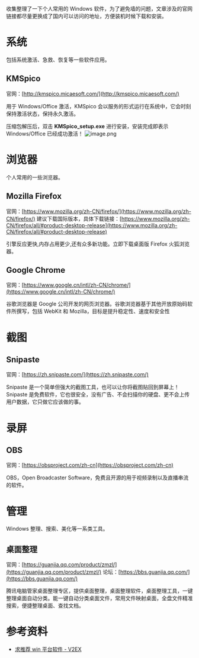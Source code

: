收集整理了一下个人常用的 Windows 软件，为了避免墙的问题，文章涉及的官网链接都尽量更换成了国内可以访问的地址，方便装机时候下载和安装。

# 系统

包括系统激活、急救、恢复等一些软件应用。

## KMSpico

官网：[http://kmspico.micaesoft.com/](http://kmspico.micaesoft.com/)

用于 Windows/Office 激活，KMSpico 会以服务的形式运行在系统中，它会时刻保持激活状态，保持永久激活。

压缩包解压后，双击 **KMSpico_setup.exe** 进行安装，安装完成即表示 Windows/Office 已经成功激活！
![image.png](https://shub-1251708715.cos.ap-guangzhou.myqcloud.com/elog-docs-images/FrBeS_h9hl6hVdMcovoe8w-9lPWQ.png)

# 浏览器

个人常用的一些浏览器。

## Mozilla Firefox

官网：[https://www.mozilla.org/zh-CN/firefox/](https://www.mozilla.org/zh-CN/firefox/)
建议下载国际版本，具体下载链接：[https://www.mozilla.org/zh-CN/firefox/all/#product-desktop-release](https://www.mozilla.org/zh-CN/firefox/all/#product-desktop-release)

引擎反应更快,内存占用更少,还有众多新功能。立即下载桌面版 Firefox 火狐浏览器。

## Google Chrome

官网：[https://www.google.cn/intl/zh-CN/chrome/](https://www.google.cn/intl/zh-CN/chrome/)

谷歌浏览器是 Google 公司开发的网页浏览器。谷歌浏览器基于其他开放原始码软件所撰写，包括 WebKit 和 Mozilla，目标是提升稳定性、速度和安全性

# 截图

## Snipaste

官网：[https://zh.snipaste.com/](https://zh.snipaste.com/)

Snipaste 是一个简单但强大的截图工具，也可以让你将截图贴回到屏幕上！Snipaste 是免费软件，它也很安全，没有广告、不会扫描你的硬盘、更不会上传用户数据，它只做它应该做的事。

# 录屏

## OBS

官网：[https://obsproject.com/zh-cn](https://obsproject.com/zh-cn)

OBS，Open Broadcaster Software，免费且开源的用于视频录制以及直播串流的软件。

# 管理

Windows 整理、搜索、美化等一系类工具。

## 桌面整理

官网：[https://guanjia.qq.com/product/zmzl/](https://guanjia.qq.com/product/zmzl/)
论坛：[https://bbs.guanjia.qq.com/](https://bbs.guanjia.qq.com/)

腾讯电脑管家桌面整理专区，提供桌面整理，桌面整理软件，桌面整理工具，一键整理桌面自动分类。能一键自动分类桌面文件，常用文件映射桌面，全盘文件精准搜索，便捷整理桌面、查找文档。

# 参考资料

- [求推荐 win 平台软件 - V2EX](https://www.v2ex.com/t/844262)
